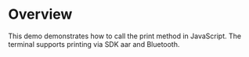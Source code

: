 # Overview
This demo demonstrates how to call the print method in JavaScript. The terminal supports printing via SDK aar and Bluetooth.
